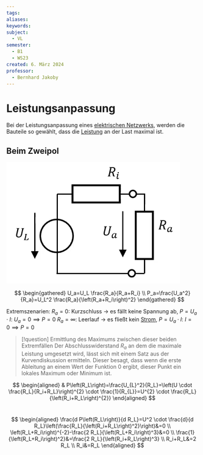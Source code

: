 ```yaml
---
tags: 
aliases: 
keywords: 
subject:
  - VL
semester:
  - B1
  - WS23
created: 6. März 2024
professor:
  - Bernhard Jakoby
---
```

 

# Leistungsanpassung

Bei der Leistungsanpassung eines [elektrischen Netzwerks](Schaltungsanalyse.md), werden die Bauteile so gewählt, dass die [Leistung](elektrische%20Leistung.md) an der Last maximal ist.


## Beim Zweipol

![InlineL|256](assets/Pasted%20image%2020240306190447.png)

$$
\begin{gathered}
U_a=U_L \frac{R_a}{R_a+R_i} \\
P_a=\frac{U_a^2}{R_a}=U_L^2 \frac{R_a}{\left(R_a+R_i\right)^2}
\end{gathered}
$$

Extremszenarien:
$R_{a} = 0$: Kurzschluss $\to$ es fällt keine Spannung ab, $P=U_{a}\cdot I$: $U_{a} = 0\implies P=0$
$R_{a} = \infty$: Leerlauf $\to$ es fließt kein [Strom](elektrischer%20Strom.md), $P = U_{a}\cdot I$: $I = 0 \implies P=0$

> [!question] Ermittlung des Maximums zwischen dieser beiden Extremfällen
> Der Abschlusswiderstand $R_{a}$ an dem die maximale Leistung umgesetzt wird, lässt sich mit einem Satz aus der Kurvendiskussion ermitteln. Dieser besagt, dass wenn die erste Ableitung an einem Wert der Funktion 0 ergibt, dieser Punkt ein lokales Maximum oder Minimum ist.

$$
\begin{aligned}
& P\left(R_L\right)=\frac{U_{L}^2}{R_L}=\left(U \cdot \frac{R_L}{R_i+R_L}\right)^{2} \cdot \frac{1}{R_{L}}=U^{2} \cdot \frac{R_L}{\left(R_i+R_L\right)^{2}}
\end{aligned}
$$
<br>

$$
\begin{aligned}
\frac{d P\left(R_L\right)}{d R_L}=U^2 \cdot \frac{d}{d R_L}\left(\frac{R_L}{\left(R_i+R_L\right)^2}\right)&=0 \\
\left(R_L+R_i\right)^{-2}-\frac{2 R_L}{\left(R_L+R_i\right)^3}&=0 \\
\frac{1}{\left(R_L+R_i\right)^2}&=\frac{2 R_L}{\left(R_i+R_L\right)^3} \\
R_i+R_L&=2 R_L \\
R_i&=R_L
\end{aligned}
$$